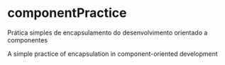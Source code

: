 # componentPractice
Prática simples de encapsulamento do desenvolvimento orientado a componentes

A simple practice of encapsulation in component-oriented development
